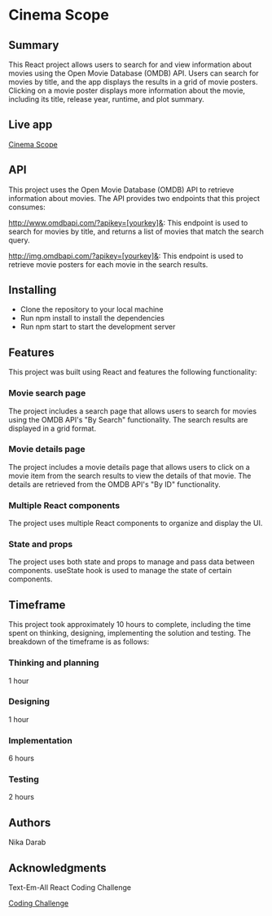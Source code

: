 # Cinema Scope

## Summary

This React project allows users to search for and view information about movies using the Open Movie Database (OMDB) API. Users can search for movies by title, and the app displays the results in a grid of movie posters. Clicking on a movie poster displays more information about the movie, including its title, release year, runtime, and plot summary.

## Live app

[Cinema Scope](https://cinemascope.netlify.app/)

## API

This project uses the Open Movie Database (OMDB) API to retrieve information about movies. The API provides two endpoints that this project consumes:

http://www.omdbapi.com/?apikey=[yourkey]&: This endpoint is used to search for movies by title, and returns a list of movies that match the search query.

http://img.omdbapi.com/?apikey=[yourkey]&: This endpoint is used to retrieve movie posters for each movie in the search results.

## Installing

- Clone the repository to your local machine
- Run npm install to install the dependencies
- Run npm start to start the development server

## Features

This project was built using React and features the following functionality:

### Movie search page

The project includes a search page that allows users to search for movies using the OMDB API's "By Search" functionality. The search results are displayed in a grid format.

### Movie details page

The project includes a movie details page that allows users to click on a movie item from the search results to view the details of that movie. The details are retrieved from the OMDB API's "By ID" functionality.

### Multiple React components

The project uses multiple React components to organize and display the UI.

### State and props

The project uses both state and props to manage and pass data between components. useState hook is used to manage the state of certain components.

## Timeframe

This project took approximately 10 hours to complete, including the time spent on thinking, designing, implementing the solution and testing. The breakdown of the timeframe is as follows:

### Thinking and planning

1 hour

### Designing

1 hour

### Implementation

6 hours

### Testing

2 hours

## Authors

Nika Darab

## Acknowledgments

Text-Em-All React Coding Challenge

[Coding Challenge](https://github.com/callemall/tea-react-challenge#text-em-all-react-coding-challenge)
